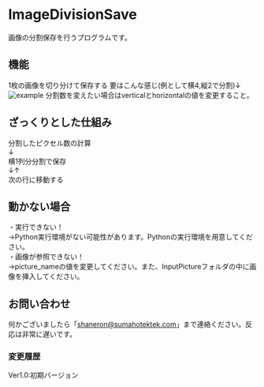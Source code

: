 
# ImageDivisionSave<br>
画像の分割保存を行うプログラムです。<br>

## 機能<br>
1枚の画像を切り分けて保存する
要はこんな感じ(例として横4,縦2で分割)↓<br>
![example](https://user-images.githubusercontent.com/77985354/129707304-0e0b68d9-d642-4998-b039-e82aa8e30512.png)
分割数を変えたい場合はverticalとhorizontalの値を変更すること。<br>

## ざっくりとした仕組み<br>
分割したピクセル数の計算<br>
↓<br>
横1列分分割で保存<br>
↓↑<br>
次の行に移動する<br>

## 動かない場合<br>
・実行できない！<br>
→Python実行環境がない可能性があります。Pythonの実行環境を用意してください。<br>
・画像が参照できない！<br>
→picture_nameの値を変更してください。また、InputPictureフォルダの中に画像を挿入してください。<br>

## お問い合わせ<br>
何かございましたら「shaneron@sumahotektek.com」まで連絡ください。反応は非常に遅いです。<br>

### 変更履歴<br>
Ver1.0:初期バージョン
